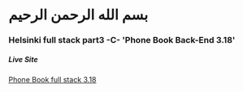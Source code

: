# بسم الله الرحمن الرحيم
### Helsinki full stack part3 -C-  'Phone Book Back-End 3.18'
    

##### Live Site 
[Phone Book full stack 3.18](https://pacific-mesa-80615.herokuapp.com/)